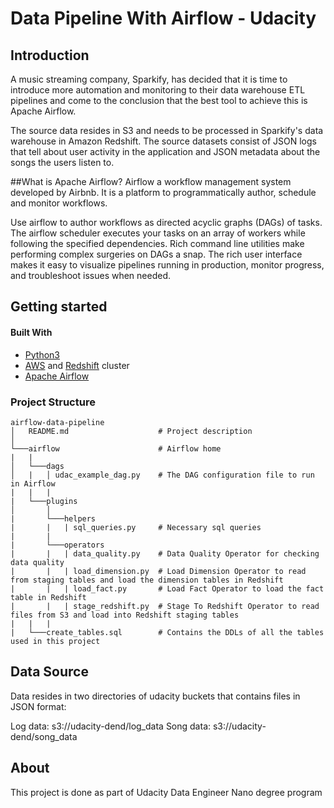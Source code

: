 # Data Pipeline With Airflow - Udacity

## Introduction

A music streaming company, Sparkify, has decided that it is time to introduce more automation and monitoring to their data warehouse ETL pipelines and come to the conclusion that the best tool to achieve this is Apache Airflow.

The source data resides in S3 and needs to be processed in Sparkify's data warehouse in Amazon Redshift. The source datasets consist of JSON logs that tell about user activity in the application and JSON metadata about the songs the users listen to.

##What is Apache Airflow?
Airflow a workflow management system developed by Airbnb. It is a platform to programmatically author, schedule and monitor workflows.

Use airflow to author workflows as directed acyclic graphs (DAGs) of tasks. The airflow scheduler executes your tasks on an array of workers while following the specified dependencies. Rich command line utilities make performing complex surgeries on DAGs a snap. The rich user interface makes it easy to visualize pipelines running in production, monitor progress, and troubleshoot issues when needed.

## Getting started

#### Built With

* [Python3](https://www.python.org/downloads/)
* [AWS](https://aws.amazon.com/) and [Redshift](https://aws.amazon.com/redshift/) cluster
* [Apache Airflow](https://airflow.apache.org/)

### Project Structure
```
airflow-data-pipeline
│   README.md                    # Project description
│   
└───airflow                      # Airflow home
|   |               
│   └───dags                     
│   |   │ udac_example_dag.py  	 # The DAG configuration file to run in Airflow
|   |   |
|   └───plugins
│       │  
|       └───helpers
|       |   | sql_queries.py     # Necessary sql queries
|       |
|       └───operators
|       |   | data_quality.py    # Data Quality Operator for checking data quality
|       |   | load_dimension.py  # Load Dimension Operator to read from staging tables and load the dimension tables in Redshift
|       |   | load_fact.py       # Load Fact Operator to load the fact table in Redshift
|       |   | stage_redshift.py  # Stage To Redshift Operator to read files from S3 and load into Redshift staging tables
|   |   |
|   └───create_tables.sql		 # Contains the DDLs of all the tables used in this project

```
## Data Source

Data resides in two directories of udacity buckets that contains files in JSON format:

Log data: s3://udacity-dend/log_data
Song data: s3://udacity-dend/song_data

## About
This project is done as part of Udacity Data Engineer Nano degree program
